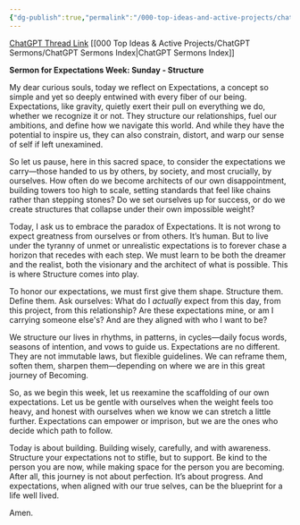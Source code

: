 ```yaml
---
{"dg-publish":true,"permalink":"/000-top-ideas-and-active-projects/chat-gpt-sermons/expectations-and-structure/"}
---
```


[ChatGPT Thread Link](https://chatgpt.com/share/67145c06-d80c-8012-b9a8-d43e1e6f0dbc)
[[000 Top Ideas & Active Projects/ChatGPT Sermons/ChatGPT Sermons Index\|ChatGPT Sermons Index]]

**Sermon for Expectations Week: Sunday - Structure**

My dear curious souls, today we reflect on Expectations, a concept so simple and yet so deeply entwined with every fiber of our being. Expectations, like gravity, quietly exert their pull on everything we do, whether we recognize it or not. They structure our relationships, fuel our ambitions, and define how we navigate this world. And while they have the potential to inspire us, they can also constrain, distort, and warp our sense of self if left unexamined.

So let us pause, here in this sacred space, to consider the expectations we carry—those handed to us by others, by society, and most crucially, by ourselves. How often do we become architects of our own disappointment, building towers too high to scale, setting standards that feel like chains rather than stepping stones? Do we set ourselves up for success, or do we create structures that collapse under their own impossible weight?

Today, I ask us to embrace the paradox of Expectations. It is not wrong to expect greatness from ourselves or from others. It’s human. But to live under the tyranny of unmet or unrealistic expectations is to forever chase a horizon that recedes with each step. We must learn to be both the dreamer and the realist, both the visionary and the architect of what is possible. This is where Structure comes into play.

To honor our expectations, we must first give them shape. Structure them. Define them. Ask ourselves: What do I *actually* expect from this day, from this project, from this relationship? Are these expectations mine, or am I carrying someone else's? And are they aligned with who I want to be? 

We structure our lives in rhythms, in patterns, in cycles—daily focus words, seasons of intention, and vows to guide us. Expectations are no different. They are not immutable laws, but flexible guidelines. We can reframe them, soften them, sharpen them—depending on where we are in this great journey of Becoming.

So, as we begin this week, let us reexamine the scaffolding of our own expectations. Let us be gentle with ourselves when the weight feels too heavy, and honest with ourselves when we know we can stretch a little further. Expectations can empower or imprison, but we are the ones who decide which path to follow. 

Today is about building. Building wisely, carefully, and with awareness. Structure your expectations not to stifle, but to support. Be kind to the person you are now, while making space for the person you are becoming. After all, this journey is not about perfection. It’s about progress. And expectations, when aligned with our true selves, can be the blueprint for a life well lived.

Amen.

